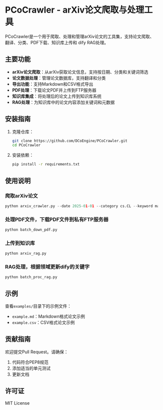 # PCoCrawler - arXiv论文爬取与处理工具

PCoCrawler是一个用于爬取、处理和管理arXiv论文的工具集，支持论文爬取、翻译、分类、PDF下载、知识库上传和 dify RAG处理。

## 主要功能

- **arXiv论文爬取**：从arXiv获取论文信息，支持按日期、分类和关键词筛选
- **论文数据处理**：管理论文数据库，支持翻译和分类
- **导出功能**：支持Markdown和CSV格式导出
- **PDF处理**：下载论文PDF并上传到FTP服务器
- **知识库集成**：将处理后的论文上传到知识库系统
- **RAG处理**：为知识库中的论文内容添加关键词和元数据

## 安装指南

1. 克隆仓库：
   ```bash
   git clone https://github.com/DCoEngine/PCoCrawler.git
   cd PCoCrawler
   ```

2. 安装依赖：
   ```bash
   pip install -r requirements.txt
   ```

## 使用说明

### 爬取arXiv论文
```python
python arxiv_crawler.py --date 2025-01-01 --category cs.CL --keyword machine learning
```

### 处理PDF文件，下载PDF文件到私有FTP服务器
```python
python batch_down_pdf.py
```

### 上传到知识库
```python
python arxiv_rag.py
```

### RAG处理，根据领域更新dify的关键字
```python
python batch_proc_rag.py
```

## 示例

查看`examples/`目录下的示例文件：
- `example.md`：Markdown格式论文示例
- `example.csv`：CSV格式论文示例

## 贡献指南

欢迎提交Pull Request。请确保：
1. 代码符合PEP8规范
2. 添加适当的单元测试
3. 更新文档

## 许可证

MIT License
